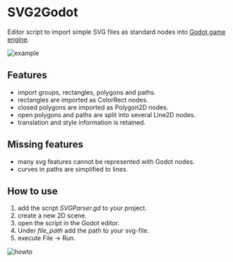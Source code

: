 # SVG2Godot

Editor script to import simple SVG files as standard nodes into [Godot game engine](https://github.com/godotengine/godot).

![example](https://user-images.githubusercontent.com/21098503/76680538-959b7500-65e9-11ea-9a2b-21008c36f211.png)

## Features

* import groups, rectangles, polygons and paths.
* rectangles are imported as ColorRect nodes.
* closed polygons are imported as Polygon2D nodes.
* open polygons and paths are split into several Line2D nodes.
* translation and style information is retained. 

## Missing features

* many svg features cannot be represented with Godot nodes.
* curves in paths are simplified to lines.

## How to use

1. add the script *SVGParser.gd* to your project.
2. create a new 2D scene.
3. open the script in the Godot editor.
4. Under *file_path* add the path to your svg-file.
5. execute File -> Run.

![howto](https://user-images.githubusercontent.com/21098503/76680647-a698b600-65ea-11ea-96ec-a9dc8ac6365a.png)
